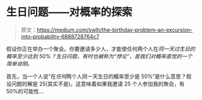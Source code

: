 # 生日问题——对概率的探索

> 原文：<https://medium.com/swlh/the-birthday-problem-an-excursion-into-probability-6888728764c7>

假设你正在举办一个聚会。你要邀请多少人，才能使任何两个人在*同一天过生日的概率至少达到 50%？生日问题，有时也被称为“悖论”，是我们对概率直觉的一个简单说明。*

首先，当一个人说“在*任何*两个人同一天生日的概率至少是 50%”是什么意思？假设问题的解是 25(其实不是)。这意味着如果我邀请 25 个人参加我的聚会，有 50%的可能性…